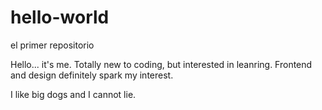 # hello-world
el primer repositorio

 Hello... it's me. 
 Totally new to coding, but interested in leanring. Frontend and design definitely spark my interest. 
 
  I like big dogs and I cannot lie. 
